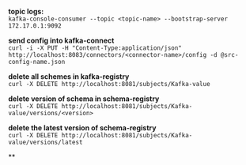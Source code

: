 **topic logs:<br/>**
`kafka-console-consumer --topic <topic-name> --bootstrap-server 172.17.0.1:9092`

**send config into kafka-connect<br/>**
`curl -i -X PUT -H "Content-Type:application/json" http://localhost:8083/connectors/<connector-name>/config -d @src-config-name.json`<br/>

**delete all schemes in kafka-registry<br/>**
`curl -X DELETE http://localhost:8081/subjects/Kafka-value`

**delete version of schema in schema-registry<br/>**
`curl -X DELETE http://localhost:8081/subjects/Kafka-value/versions/<version>`

**delete the latest version of schema-registry<br/>**
`curl -X DELETE http://localhost:8081/subjects/Kafka-value/versions/latest`

**